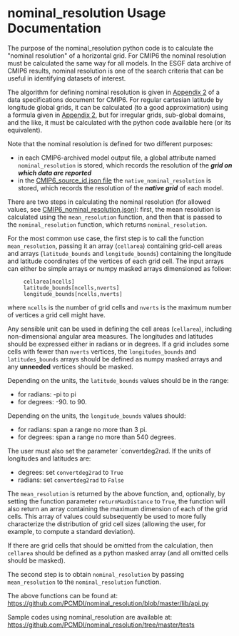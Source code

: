 # nominal_resolution Usage Documentation

The purpose of the nominal_resolution python code is to calculate the "nominal resolution" of a horizontal grid.  For CMIP6 the nominal resolution must be calculated the same way for all models.  In the ESGF data archive of CMIP6 results, nominal resolution is one of the search criteria that can be useful in identifying datasets of interest.   

The algorithm for defining nominal resolution is given in [Appendix 2](https://docs.google.com/document/d/1h0r8RZr_f3-8egBMMh7aqLwy3snpD6_MrDz1q8n5XUk/edit#bookmark=id.ibeh7ad2gpdi) of a data specifications document for CMIP6.  For regular cartesian latitude by longitude global grids, it can be calculated (to a good approximation) using a formula given in [Appendix 2](https://docs.google.com/document/d/1h0r8RZr_f3-8egBMMh7aqLwy3snpD6_MrDz1q8n5XUk/edit#bookmark=id.ibeh7ad2gpdi), but for irregular grids, sub-global domains, and the like, it must be calculated with the python code available here (or its equivalent).

Note that the nominal resolution is defined for two different purposes:
* in each CMIP6-archived model output file, a global attribute named `nominal_resolution` is stored, which records the resolution of the **_grid on which data are reported_**
* in the [CMIP6_source_id.json file](https://github.com/WCRP-CMIP/CMIP6_CVs/blob/master/CMIP6_source_id.json) the `native_nominal_resolution` is stored, which records the resolution of the **_native grid_** of each model.

There are two steps in calculating the nominal resolution (for allowed values, see [CMIP6_nominal_resolution.json](https://github.com/WCRP-CMIP/CMIP6_CVs/blob/master/CMIP6_nominal_resolution.json)): first, the mean resolution is calculated using the `mean_resolution` function, and then that is passed to the `nominal_resolution` function, which returns `nominal_resolution`.   

For the most common use case, the first step is to call the function `mean_resolution`, passing it an array (`cellarea`) containing grid-cell areas and arrays (`latitude_bounds` and `longitude_bounds`) containing the longitude and latitude coordinates of the vertices of each grid cell.  The input arrays can either be simple arrays or numpy masked arrays dimensioned as follow:
```
     cellarea[ncells]
     latitude_bounds[ncells,nverts]
     longitude_bounds[ncells,nverts]
```

where `ncells` is the number of grid cells and `nverts` is the maximum number of vertices a grid cell might have.

Any sensible unit can be used in defining the cell areas (`cellarea`), including non-dimensional angular area measures.  The longitudes and latitudes should be expressed either in radians or in degrees.  If a grid includes some cells with fewer than `nverts` vertices, the `longitudes_bounds` and `latitudes_bounds` arrays should be defined as numpy masked arrays and any **unneeded** vertices should be masked.

Depending on the units, the `latitude_bounds` values should be in the range:
* for radians: -pi to pi 
* for degrees: -90. to 90. 

Depending on the units, the `longitude_bounds` values should:
* for radians: span a range no more than 3 pi. 
* for degrees: span a range no more than 540 degrees.

The user must also set the parameter `convertdeg2rad. If the units of longitudes and latitudes are:
* degrees: set `convertdeg2rad` to `True`
* radians: set `convertdeg2rad` to `False` 

The `mean_resolution` is returned by the above function, and, optionally, by setting the function parameter `returnMaxDistance` to `True`, the function will also return an array containing the maximum dimension of each of the grid cells. This array of values could subsequently be used to more fully characterize the distribution of grid cell sizes (allowing the user, for example, to compute a standard deviation). 

If there are grid cells that should be omitted from the calculation, then `cellarea` should be defined as a python masked array (and all omitted cells should be masked). 

The second step is to obtain `nominal_resolution` by passing `mean_resolution` to the `nominal_resolution` function.

The above functions can be found at: https://github.com/PCMDI/nominal_resolution/blob/master/lib/api.py

Sample codes using nominal_resolution are available at: https://github.com/PCMDI/nominal_resolution/tree/master/tests

